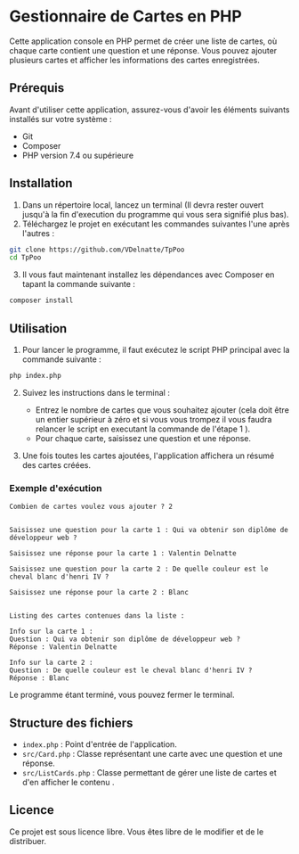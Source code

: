 
# Gestionnaire de Cartes en PHP

Cette application console en PHP permet de créer une liste de cartes, où chaque carte contient une question et une réponse. Vous pouvez ajouter plusieurs cartes et afficher les informations des cartes enregistrées.

## Prérequis

Avant d'utiliser cette application, assurez-vous d'avoir les éléments suivants installés sur votre système :

- Git 
- Composer
- PHP version 7.4 ou supérieure

## Installation

1. Dans un répertoire local, lancez un terminal (Il devra rester ouvert jusqu'à la fin d'execution du programme qui vous sera signifié plus bas).
2. Téléchargez le projet en exécutant les commandes suivantes l'une après l'autres :

```bash
git clone https://github.com/VDelnatte/TpPoo
cd TpPoo
```

3. Il vous faut maintenant installez les dépendances avec Composer en tapant la commande suivante : 

```bash
composer install
```

## Utilisation

1. Pour lancer le programme, il faut exécutez le script PHP principal avec la commande suivante :

```bash
php index.php
```

2. Suivez les instructions dans le terminal :
   - Entrez le nombre de cartes que vous souhaitez ajouter (cela doit être un entier supérieur à zéro et si vous vous trompez il vous faudra relancer le script en executant la commande de l'étape 1 ).
   - Pour chaque carte, saisissez une question et une réponse.

3. Une fois toutes les cartes ajoutées, l'application affichera un résumé des cartes créées.

### Exemple d'exécution

```text
Combien de cartes voulez vous ajouter ? 2


Saisissez une question pour la carte 1 : Qui va obtenir son diplôme de développeur web ?

Saisissez une réponse pour la carte 1 : Valentin Delnatte

Saisissez une question pour la carte 2 : De quelle couleur est le cheval blanc d'henri IV ?

Saisissez une réponse pour la carte 2 : Blanc


Listing des cartes contenues dans la liste :

Info sur la carte 1 :
Question : Qui va obtenir son diplôme de développeur web ?
Réponse : Valentin Delnatte

Info sur la carte 2 :
Question : De quelle couleur est le cheval blanc d'henri IV ?
Réponse : Blanc
```

Le programme étant terminé, vous pouvez fermer le terminal.

## Structure des fichiers

- `index.php` : Point d'entrée de l'application.
- `src/Card.php` : Classe représentant une carte avec une question et une réponse.
- `src/ListCards.php` : Classe permettant de gérer une liste de cartes et d'en afficher le contenu .

## Licence

Ce projet est sous licence libre. Vous êtes libre de le modifier et de le distribuer.
